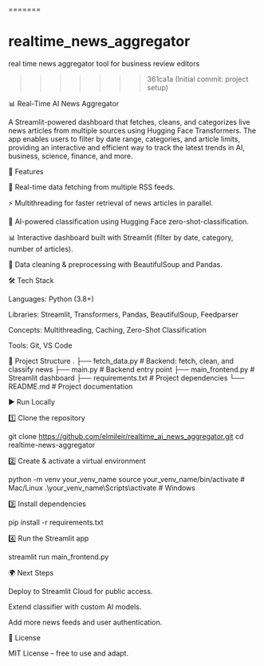 =======
# realtime_news_aggregator
real time news aggregator tool for business review editors
>>>>>>> 361ca1a (Initial commit: project setup)


📊 Real-Time AI News Aggregator

A Streamlit-powered dashboard that fetches, cleans, and categorizes live news articles from multiple sources using Hugging Face Transformers. The app enables users to filter by date range, categories, and article limits, providing an interactive and efficient way to track the latest trends in AI, business, science, finance, and more.

🚀 Features

🔄 Real-time data fetching from multiple RSS feeds.

⚡ Multithreading for faster retrieval of news articles in parallel.

🧠 AI-powered classification using Hugging Face zero-shot-classification.

📊 Interactive dashboard built with Streamlit (filter by date, category, number of articles).

🧹 Data cleaning & preprocessing with BeautifulSoup and Pandas.


🛠️ Tech Stack

Languages: Python (3.8+)

Libraries: Streamlit, Transformers, Pandas, BeautifulSoup, Feedparser

Concepts: Multithreading, Caching, Zero-Shot Classification

Tools: Git, VS Code

📂 Project Structure
.
├── fetch_data.py        # Backend: fetch, clean, and classify news
├── main.py              # Backend entry point
├── main_frontend.py     # Streamlit dashboard
├── requirements.txt     # Project dependencies
└── README.md            # Project documentation

▶️ Run Locally

1️⃣ Clone the repository

git clone https://github.com/elmileir/realtime_ai_news_aggregator.git
cd realtime-news-aggregator


2️⃣ Create & activate a virtual environment

python -m venv your_venv_name
source your_venv_name/bin/activate   # Mac/Linux
.\your_venv_name\Scripts\activate      # Windows


3️⃣ Install dependencies

pip install -r requirements.txt


4️⃣ Run the Streamlit app

streamlit run main_frontend.py


🌍 Next Steps

Deploy to Streamlit Cloud for public access.

Extend classifier with custom AI models.

Add more news feeds and user authentication.


📜 License

MIT License – free to use and adapt.
